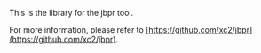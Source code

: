 This is the library for the jbpr tool.

For more information, please refer to [https://github.com/xc2/jbpr](https://github.com/xc2/jbpr).